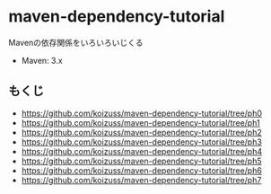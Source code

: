 # maven-dependency-tutorial

Mavenの依存関係をいろいろいじくる

- Maven: 3.x

## もくじ

- https://github.com/koizuss/maven-dependency-tutorial/tree/ph0
- https://github.com/koizuss/maven-dependency-tutorial/tree/ph1
- https://github.com/koizuss/maven-dependency-tutorial/tree/ph2
- https://github.com/koizuss/maven-dependency-tutorial/tree/ph3
- https://github.com/koizuss/maven-dependency-tutorial/tree/ph4
- https://github.com/koizuss/maven-dependency-tutorial/tree/ph5
- https://github.com/koizuss/maven-dependency-tutorial/tree/ph6
- https://github.com/koizuss/maven-dependency-tutorial/tree/ph7